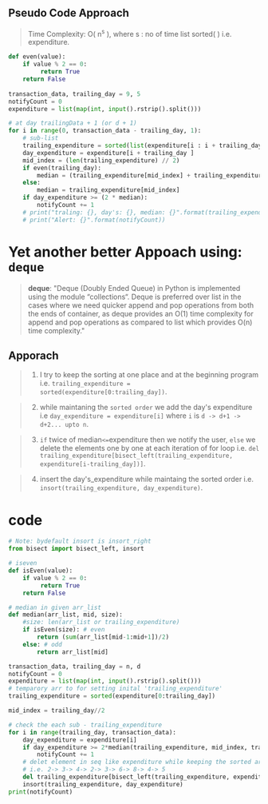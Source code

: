 ## Pseudo Code Approach
> Time Complexity: O( n<sup>s</sup> ), 
>where s : no of time list sorted( ) i.e. expenditure.



```python
def even(value):
    if value % 2 == 0:
         return True 
    return False
    
transaction_data, trailing_day = 9, 5
notifyCount = 0
expenditure = list(map(int, input().rstrip().split()))

# at day trailingData + 1 (or d + 1)
for i in range(0, transaction_data - trailing_day, 1):
    # sub-list
    trailing_expenditure = sorted(list(expenditure[i : i + trailing_day]))
    day_expenditure = expenditure[i + trailing_day ]
    mid_index = (len(trailing_expenditure) // 2)
    if even(trailing_day):
        median = (trailing_expenditure[mid_index] + trailing_expenditure[mid_index + 1]) // 2
    else:
        median = trailing_expenditure[mid_index]
    if day_expenditure >= (2 * median):
        notifyCount += 1
    # print("traling: {}, day's: {}, median: {}".format(trailing_expenditure, day_expenditure, median))
    # print("Alert: {}".format(notifyCount))
```

# Yet another better Appoach using: `deque`
> <b>deque</b>: "Deque (Doubly Ended Queue) in Python is implemented using the module “collections“. Deque is preferred over list in the cases where we need quicker append and pop operations from both the ends of container, as deque provides an O(1) time complexity for append and pop operations as compared to list which provides O(n) time complexity."

## Apporach 
>1. I try to keep the sorting at one place and at the beginning program i.e.
`trailing_expenditure = sorted(expenditure[0:trailing_day])`.

>2. while maintaning the `sorted order` we add the day's expenditure i.e
`day_expenditure = expenditure[i]`
where `i` is `d -> d+1 -> d+2... upto n`.

>3. `if` twice of median` <= `expenditure
 then we notify the user, 
`else` 
we delete the elements one by one at each iteration of for loop i.e.
`del trailing_expenditure[bisect_left(trailing_expenditure, expenditure[i-trailing_day])]`.

>4. insert the day's_expenditure while maintaing the sorted order i.e. 
`insort(trailing_expenditure, day_expenditure)`.

# code
```python
# Note: bydefault insort is insort_right
from bisect import bisect_left, insort

# iseven
def isEven(value):
    if value % 2 == 0:
         return True 
    return False

# median in given arr_list
def median(arr_list, mid, size):
    #size: len(arr_list or trailing_expenditure)
    if isEven(size): # even
        return (sum(arr_list[mid-1:mid+1])/2)
    else: # odd
        return arr_list[mid]

transaction_data, trailing_day = n, d
notifyCount = 0
expenditure = list(map(int, input().rstrip().split()))
# temparory arr to for setting inital 'trailing_expenditure'
trailing_expenditure = sorted(expenditure[0:trailing_day])

mid_index = trailing_day//2

# check the each sub - trailing_expenditure
for i in range(trailing_day, transaction_data):
    day_expenditure = expenditure[i]
    if day_expenditure >= 2*median(trailing_expenditure, mid_index, trailing_day):
        notifyCount += 1
    # delet element in seq like expenditure while keeping the sorted array so we use bisect module.
    # i.e. 2-> 3-> 4-> 2-> 3-> 6-> 8-> 4-> 5 
    del trailing_expenditure[bisect_left(trailing_expenditure, expenditure[i-trailing_day])]
    insort(trailing_expenditure, day_expenditure)
print(notifyCount)
```